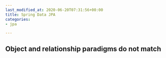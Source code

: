 ```yaml
---
last_modified_at: 2020-06-20T07:31:56+00:00
title: Spring Data JPA
categories:
- jpa

---
```

## Object and relationship paradigms do not match